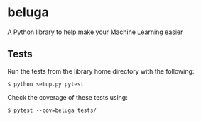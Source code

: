# beluga

A Python library to help make your Machine Learning easier


## Tests
Run the tests from the library home directory with the following:
```
$ python setup.py pytest
```
Check the coverage of these tests using:
```
$ pytest --cov=beluga tests/
```
